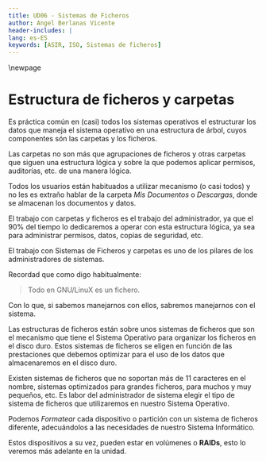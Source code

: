 ```yaml
---
title: UD06 - Sistemas de Ficheros
author: Angel Berlanas Vicente
header-includes: |
lang: es-ES
keywords: [ASIR, ISO, Sistemas de ficheros]
---
```


\newpage

# Estructura de ficheros y carpetas

Es práctica común en (casi) todos los sistemas operativos el estructurar los datos que maneja el sistema operativo en una estructura de árbol, cuyos componentes són las carpetas y los ficheros.

Las carpetas no son más que agrupaciones de ficheros y otras carpetas que siguen una estructura lógica y sobre la que podemos aplicar permisos, auditorías, etc. de una manera lógica.

Todos los usuarios están habituados a utilizar mecanismo (o casi todos) y no les es extraño hablar de la carpeta _Mis Documentos_ o _Descargas_, donde se almacenan los documentos y datos.

El trabajo con carpetas y ficheros es el trabajo del administrador, ya que el 90% del tiempo lo dedicaremos a operar con esta estructura lógica, ya sea para administrar permisos, datos, copias de seguridad, etc.

El trabajo con Sistemas de Ficheros y carpetas es uno de los pilares de los administradores de sistemas.

Recordad que como digo habitualmente:

>Todo en GNU/LinuX es un fichero.

Con lo que, si sabemos manejarnos con ellos, sabremos manejarnos con el sistema.

Las estructuras de ficheros están sobre unos sistemas de ficheros que son el mecanismo que tiene el Sistema Operativo para organizar los ficheros en el disco duro. Estos sistemas de ficheros se eligen en función de las prestaciones que debemos optimizar para el uso de los datos que almacenaremos en el disco duro.

Existen sistemas de ficheros que no soportan más de 11 caracteres en el nombre, sistemas  optimizados para grandes ficheros, para muchos y muy pequeños, etc. Es labor del administrador de sistema elegir el tipo de sistema de ficheros que utilizaremos en nuestro Sistema Operativo.

Podemos *Formatear* cada dispositivo o partición con un sistema de ficheros diferente, adecuándolos a las necesidades de nuestro Sistema Informático.

Estos dispositivos a su vez, pueden estar en volúmenes o **RAIDs**, esto lo veremos más adelante en la unidad.
